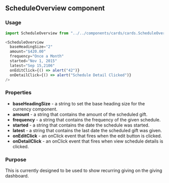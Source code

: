 ## ScheduleOverview component

### Usage

```js
import ScheduleOverview from "../../components/cards/cards.ScheduleOverview";

<ScheduleOverview
  baseHeadingSize="2"
  amount="$420.00"
  frequency="Once a Month"
  started="Nov 1, 2015"
  latest="Sep 15,2106"
  onEditClick={() => alert("42")}
  onDetailClick={() => alert("Schedule Detail Clicked")}
/>
```

### Properties

* **baseHeadingSize** - a string to set the base heading size for the currency component.
* **amount** - a string that contains the amount of the scheduled gift.
* **frequency** - a string that contains the frequency of the given schedule.
* **started** - a string that contains the date the schedule was started.
* **latest** - a string that contains the last date the scheduled gift was given.
* **onEditClick** - an onClick event that fires when the edit button is clicked.
* **onDetailClick** - an onClick event that fires when view schedule details is clicked.

### Purpose

This is currently designed to be used to show recurring giving on the giving dashboard.
